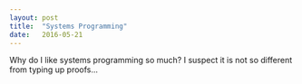 ```yaml
---
layout: post
title:  "Systems Programming"
date:   2016-05-21
---
```


Why do I like systems programming so much? I suspect it is not so different
from typing up proofs...
